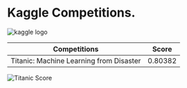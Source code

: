 # Kaggle Competitions.

![kaggle logo]("/Images/kaggle.png")

| Competitions  | Score |
| ------------- | ------------- |
| Titanic: Machine Learning from Disaster  | 0.80382  |

![Titanic Score]("/Images/Titanic_score.png)
